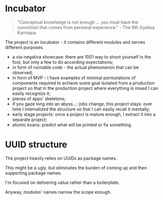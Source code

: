 
# Incubator

> "Conceptual knowledge is not enough ... you must have the conviction that comes from personal experience." - The 9th Gyalwa Karmapa.

The project is an incubator - it contains different modules and serves different purposes.

- a via-negativa showcase: there are 1001 way to shoot yourself in the foot, but only a few to do according expectations;
- in form of runnable code - the actual phenomenon that can be observed;
- in form of MVP - I have examples of minimal permutations of components required to achieve some goal isolated from a production project so that in the production project where everything is mixed I can easily recognize it; 
- pieces of apps' skeletons;
- if you gaze long into an abyss...: jobs change, this project stays: over time I internalized the structure so that I can easily recall it mentally;
- early stage projects: once a project is mature enough, I extract it into a separate project;
- atomic koans: predict what will be printed or fix something.

# UUID structure

The project heavily relies on UUIDs as package names.

This might be a ugly, but eliminates the burden of coming up and then supporting package names.

I'm focused on delivering value rather than a boilerplate.

Anyway, modules' names narrow the scope enough.